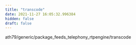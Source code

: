 ```yaml
---
title: "transcode"
date: 2021-11-27 16:05:32.996384
hidden: false
draft: false
---
```


ath79/generic/package_feeds_telephony_rtpengine/transcode

